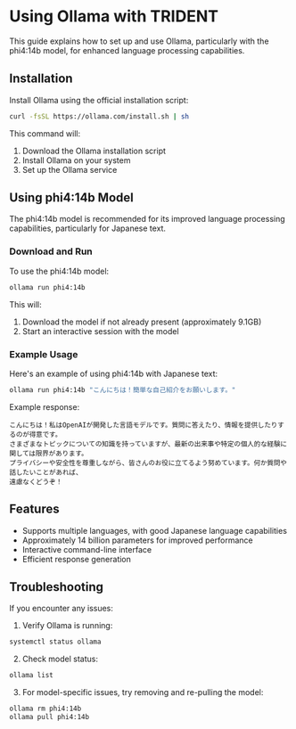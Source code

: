 # Using Ollama with TRIDENT

This guide explains how to set up and use Ollama, particularly with the phi4:14b model, for enhanced language processing capabilities.

## Installation

Install Ollama using the official installation script:

```bash
curl -fsSL https://ollama.com/install.sh | sh
```

This command will:
1. Download the Ollama installation script
2. Install Ollama on your system
3. Set up the Ollama service

## Using phi4:14b Model

The phi4:14b model is recommended for its improved language processing capabilities, particularly for Japanese text.

### Download and Run

To use the phi4:14b model:

```bash
ollama run phi4:14b
```

This will:
1. Download the model if not already present (approximately 9.1GB)
2. Start an interactive session with the model

### Example Usage

Here's an example of using phi4:14b with Japanese text:

```bash
ollama run phi4:14b "こんにちは！簡単な自己紹介をお願いします。"
```

Example response:
```
こんにちは！私はOpenAIが開発した言語モデルです。質問に答えたり、情報を提供したりするのが得意です。
さまざまなトピックについての知識を持っていますが、最新の出来事や特定の個人的な経験に関しては限界があります。
プライバシーや安全性を尊重しながら、皆さんのお役に立てるよう努めています。何か質問や話したいことがあれば、
遠慮なくどうぞ！
```

## Features

- Supports multiple languages, with good Japanese language capabilities
- Approximately 14 billion parameters for improved performance
- Interactive command-line interface
- Efficient response generation

## Troubleshooting

If you encounter any issues:

1. Verify Ollama is running:
```bash
systemctl status ollama
```

2. Check model status:
```bash
ollama list
```

3. For model-specific issues, try removing and re-pulling the model:
```bash
ollama rm phi4:14b
ollama pull phi4:14b
```
